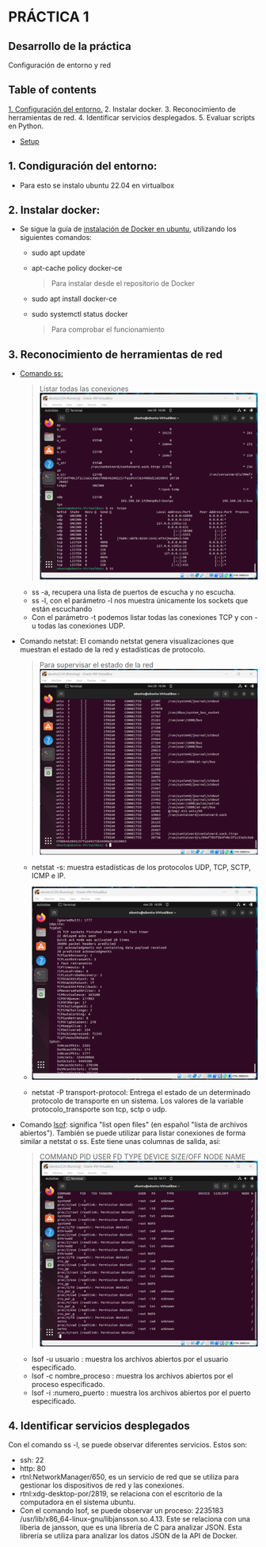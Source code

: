 
# PRÁCTICA 1

## Desarrollo de la práctica
Configuración de entorno y red

## Table of contents
[1. Configuración del entorno.](#config)
2. Instalar docker.
3. Reconocimiento de herramientas de red.
4. Identificar servicios desplegados.
5. Evaluar scripts en Python.
* [Setup](#setup)


## 1. Condiguración del entorno:
* Para esto se instalo ubuntu 22.04 en virtualbox 

## 2. Instalar docker:
* Se sigue la guía de [instalación de Docker en ubuntu](https://www.digitalocean.com/community/tutorials/how-to-install-and-use-docker-on-ubuntu-20-04-es), utilizando los siguientes comandos:
  * sudo apt update
  * apt-cache policy docker-ce  
    
    > Para instalar desde el repositorio de Docker

  * sudo apt install docker-ce
  * sudo systemctl status docker
    
    > Para comprobar el funcionamiento

## 3. Reconocimiento de herramientas de red

* [Comando ss:](https://www.ochobitshacenunbyte.com/2020/09/01/como-se-usa-el-comando-ss-en-linux/)
    > Listar todas las conexiones
![Alt text](./comando_ss.png "ss")

  * ss -a, recupera una lista de puertos de escucha y no escucha.
  * ss -l, con el parámetro -l nos muestra únicamente los sockets que están escuchando
  * Con el parámetro -t podemos listar todas las conexiones TCP y con -u todas las conexiones UDP.

* Comando netstat:
El comando netstat genera visualizaciones que muestran el estado de la red y estadísticas de protocolo.
    > Para supervisar el estado de la red
    ![Alt text](./comando_netstat.png "netstat")
    
    * netstat -s:  muestra estadísticas de los protocolos UDP, TCP, SCTP, ICMP e IP.
    * ![Alt text](./comando_netstat_s.png "netstat")
    
    * netstat -P transport-protocol: Entrega el estado de un determinado protocolo de transporte en un sistema. Los valores de la variable protocolo_transporte son tcp, sctp o udp.

* Comando [lsof](https://help.clouding.io/hc/es/articles/5797810889500-C%C3%B3mo-usar-el-comando-lsof-en-Linux#:~:text=lsof%20significa%20%22list%20open%20files,similar%20a%20netstat%20o%20ss.): significa "list open files" (en español "lista de archivos abiertos"). También se puede utilizar para listar conexiones de forma similar a netstat o ss.
  Este tiene unas columnas de salida, asi:
    > COMMAND PID USER FD TYPE DEVICE SIZE/OFF NODE NAME
    ![Alt text](./comando_lsof.png "lsof")
  * lsof -u usuario : muestra los archivos abiertos por el usuario especificado.
  * lsof -c nombre_proceso : muestra los archivos abiertos por el proceso especificado.
  * lsof -i :numero_puerto : muestra los archivos abiertos por el puerto especificado.

## 4. Identificar servicios desplegados

Con el comando ss -l, se puede observar diferentes servicios. Estos son:
* ssh: 22
* http: 80
* rtnl:NetworkManager/650, es un servicio de red que se utiliza para gestionar los dispositivos de red y las conexiones.
* rtnl:xdg-desktop-por/2819, se relaciona con el escritorio de la computadora en el sistema ubuntu.
* Con el comando lsof, se puede observar un proceso: 2235183 /usr/lib/x86_64-linux-gnu/libjansson.so.4.13. Este se relaciona con una liberia de jansson, que es una librería de C para analizar JSON. Esta librería se utiliza para analizar los datos JSON de la API de Docker.
